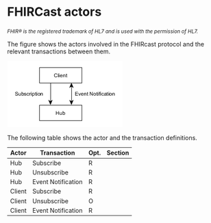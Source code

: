 # FHIRCast actors

<small>*FHIR&reg; is the registered trademark of HL7 and is used with the permission of HL7.*</small>

The figure shows the actors involved in the FHIRcast protocol and the relevant transactions between them. 

![actor diagram](out/actors.png)

The following table shows the actor and the transaction definitions. 

|Actor|Transaction|Opt.|Section|
|---|---|---|---|
|Hub|Subscribe|R||
|Hub|Unsubscribe|R||
|Hub|Event Notification|R||
|Client|Subscribe|R||
|Client|Unsubscribe|O||
|Client|Event Notification|R||

